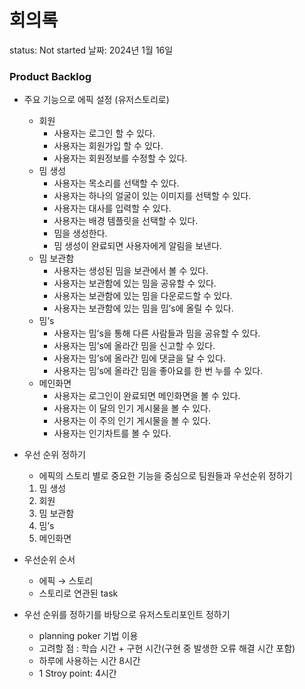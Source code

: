 # 회의록

status: Not started
날짜: 2024년 1월 16일

### Product Backlog

- 주요 기능으로 에픽 설정 (유저스토리로)
    - 회원
        - 사용자는 로그인 할 수 있다.
        - 사용자는 회원가입 할 수 있다.
        - 사용자는 회원정보를 수정할 수 있다.
    - 밈 생성
        - 사용자는 목소리를 선택할 수 있다.
        - 사용자는 하나의 얼굴이 있는 이미지를 선택할 수 있다.
        - 사용자는 대사를 입력할 수 있다.
        - 사용자는 배경 템플릿을 선택할 수 있다.
        - 밈을 생성한다.
        - 밈 생성이 완료되면 사용자에게 알림을 보낸다.
    - 밈 보관함
        - 사용자는 생성된 밈을 보관에서 볼 수 있다.
        - 사용자는 보관함에 있는 밈을 공유할 수 있다.
        - 사용자는 보관함에 있는 밈을 다운로드할 수 있다.
        - 사용자는 보관함에 있는 밈을 밈’s에 올릴 수 있다.
    - 밈’s
        - 사용자는 밈’s을 통해 다른 사람들과 밈을 공유할 수 있다.
        - 사용자는 밈’s에 올라간 밈을 신고할 수 있다.
        - 사용자는 밈’s에 올라간 밈에 댓글을 달 수 있다.
        - 사용자는 밈’s에 올라간 밈을 좋아요를 한 번 누를 수 있다.
    - 메인화면
        - 사용자는 로그인이 완료되면 메인화면을 볼 수 있다.
        - 사용자는 이 달의 인기 게시물을 볼 수 있다.
        - 사용자는 이 주의 인기 게시물을 볼 수 있다.
        - 사용자는 인기차트를 볼 수 있다.
- 우선 순위 정하기
    - 에픽의 스토리 별로 중요한 기능을 중심으로 팀원들과 우선순위 정하기
    1. 밈 생성
    2. 회원
    3. 밈 보관함
    4. 밈’s
    5. 메인화면
- 우선순위 순서
    - 에픽 → 스토리
    - 스토리로 연관된 task

- 우선 순위를 정하기를 바탕으로 유저스토리포인트 정하기
    - planning poker 기법 이용
    - 고려할 점 : 학습 시간 + 구현 시간(구현 중 발생한 오류 해결 시간 포함)
    - 하루에 사용하는 시간 8시간
    - 1 Stroy point: 4시간